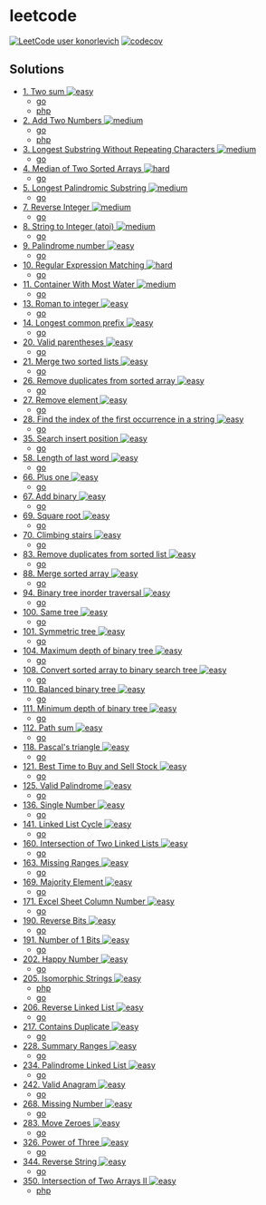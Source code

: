 # leetcode
[![LeetCode user konorlevich](https://img.shields.io/badge/dynamic/json?style=for-the-badge&labelColor=black&color=%23ffa116&label=Solved&query=solved&url=https%3A%2F%2Fleetcode-badge.vercel.app%2Fapi%2Fusers%2Fkonorlevich&logo=leetcode&logoColor=yellow)](https://leetcode.com/konorlevich/)
[![codecov](https://codecov.io/gh/konorlevich/leetcode/graph/badge.svg?token=BWRQEIPG5U)](https://codecov.io/gh/konorlevich/leetcode)

## Solutions

- [1. Two sum ![easy](https://img.shields.io/badge/-easy-green?style=flat&logo=leetcode&labelColor=black)](https://leetcode.com/problems/two-sum)  
  - [go](./src/two_sum/two_sum.go) 
  - [php](./src/TwoSum/Solution.php) 
- [2. Add Two Numbers ![medium](https://img.shields.io/badge/-medium-yellow?style=flat&logo=leetcode&labelColor=black)](https://leetcode.com/problems/add-two-numbers)  
  - [go](./src/add_two_numbers/add_two_numbers.go) 
  - [php](./src/AddTwoNumbers/Solution.php) 
- [3. Longest Substring Without Repeating Characters ![medium](https://img.shields.io/badge/-medium-yellow?style=flat&logo=leetcode&labelColor=black)](https://leetcode.com/problems/longest-substring-without-repeating-characters)  
  - [go](./src/longest_substring_without_repeating_characters/longest_substring_without_repeating_characters.go) 
- [4. Median of Two Sorted Arrays ![hard](https://img.shields.io/badge/-hard-red?style=flat&logo=leetcode&labelColor=black)](https://leetcode.com/problems/median-of-two-sorted-arrays)  
  - [go](./src/median_of_two_sorted_arrays/median_of_two_sorted_arrays.go) 
- [5. Longest Palindromic Substring ![medium](https://img.shields.io/badge/-medium-yellow?style=flat&logo=leetcode&labelColor=black)](https://leetcode.com/problems/longest-palindromic-substring)  
  - [go](./src/longest_palindromic_substring/longest_palindromic_substring.go) 
- [7. Reverse Integer ![medium](https://img.shields.io/badge/-medium-yellow?style=flat&logo=leetcode&labelColor=black)](https://leetcode.com/problems/reverse-integer)  
  - [go](./src/reverse_integer/reverse_integer.go) 
- [8. String to Integer (atoi) ![medium](https://img.shields.io/badge/-medium-yellow?style=flat&logo=leetcode&labelColor=black)](https://leetcode.com/problems/string-to-integer-atoi)  
  - [go](./src/string_to_integer_atoi/string_to_integer_atoi.go) 
- [9. Palindrome number ![easy](https://img.shields.io/badge/-easy-green?style=flat&logo=leetcode&labelColor=black)](https://leetcode.com/problems/palindrome-number)  
  - [go](./src/palindrome/palindrome.go) 
- [10. Regular Expression Matching ![hard](https://img.shields.io/badge/-hard-red?style=flat&logo=leetcode&labelColor=black)](https://leetcode.com/problems/regular-expression-matching)  
  - [go](./src/regular_expression_matching/regular_expression_matching.go)
- [11. Container With Most Water ![medium](https://img.shields.io/badge/-medium-yellow?style=flat&logo=leetcode&labelColor=black)](https://leetcode.com/problems/container-with-most-water)
  - [go](./src/container_with_most_water/container_with_most_water.go)
- [13. Roman to integer ![easy](https://img.shields.io/badge/-easy-green?style=flat&logo=leetcode&labelColor=black)](https://leetcode.com/problems/roman-to-integer)  
  - [go](./src/roman_to_integer/roman_to_integer.go) 
- [14. Longest common prefix ![easy](https://img.shields.io/badge/-easy-green?style=flat&logo=leetcode&labelColor=black)](https://leetcode.com/problems/longest-common-prefix)  
  - [go](./src/longest_common_prefix/longest_common_prefix.go) 
- [20. Valid parentheses ![easy](https://img.shields.io/badge/-easy-green?style=flat&logo=leetcode&labelColor=black)](https://leetcode.com/problems/valid-parentheses)  
  - [go](./src/valid_parentheses/valid_parentheses.go) 
- [21. Merge two sorted lists ![easy](https://img.shields.io/badge/-easy-green?style=flat&logo=leetcode&labelColor=black)](https://leetcode.com/problems/merge-two-sorted-lists)  
  - [go](./src/merge_two_sorted_lists/merge_two_sorted_lists.go) 
- [26. Remove duplicates from sorted array ![easy](https://img.shields.io/badge/-easy-green?style=flat&logo=leetcode&labelColor=black)](https://leetcode.com/problems/remove-duplicates-from-sorted-array)  
  - [go](./src/remove_duplicates_from_sorted_array/remove_duplicates_from_sorted_array.go) 
- [27. Remove element ![easy](https://img.shields.io/badge/-easy-green?style=flat&logo=leetcode&labelColor=black)](https://leetcode.com/problems/remove-element)  
  - [go](./src/remove_element/remove_element.go) 
- [28. Find the index of the first occurrence in a string ![easy](https://img.shields.io/badge/-easy-green?style=flat&logo=leetcode&labelColor=black)](https://leetcode.com/problems/find-the-index-of-the-first-occurrence-in-a-string)  
  - [go](./src/find_the_index_of_the_first_occurrence_in_a_string/find_the_index_of_the_first_occurrence_in_a_string.go) 
- [35. Search insert position ![easy](https://img.shields.io/badge/-easy-green?style=flat&logo=leetcode&labelColor=black)](https://leetcode.com/problems/search-insert-position)  
  - [go](./src/search_insert_position/search_insert_position.go) 
- [58. Length of last word ![easy](https://img.shields.io/badge/-easy-green?style=flat&logo=leetcode&labelColor=black)](https://leetcode.com/problems/length-of-last-word)  
  - [go](./src/length_of_last_word/length_of_last_word.go) 
- [66. Plus one ![easy](https://img.shields.io/badge/-easy-green?style=flat&logo=leetcode&labelColor=black)](https://leetcode.com/problems/plus-one)  
  - [go](./src/plus_one/plus_one.go) 
- [67. Add binary ![easy](https://img.shields.io/badge/-easy-green?style=flat&logo=leetcode&labelColor=black)](https://leetcode.com/problems/add-binary)  
  - [go](./src/add_binary/add_binary.go) 
- [69. Square root ![easy](https://img.shields.io/badge/-easy-green?style=flat&logo=leetcode&labelColor=black)](https://leetcode.com/problems/sqrtx)  
  - [go](./src/square_root/square_root.go) 
- [70. Climbing stairs ![easy](https://img.shields.io/badge/-easy-green?style=flat&logo=leetcode&labelColor=black)](https://leetcode.com/problems/climbing-stairs)  
  - [go](./src/climbing_stairs/climbing_stairs.go) 
- [83. Remove duplicates from sorted list ![easy](https://img.shields.io/badge/-easy-green?style=flat&logo=leetcode&labelColor=black)](https://leetcode.com/problems/remove-duplicates-from-sorted-list)  
  - [go](./src/remove_duplicates_from_sorted_list/remove_duplicates_from_sorted_list.go) 
- [88. Merge sorted array ![easy](https://img.shields.io/badge/-easy-green?style=flat&logo=leetcode&labelColor=black)](https://leetcode.com/problems/merge-sorted-array)  
  - [go](./src/merge_sorted_array/merge_sorted_array.go) 
- [94. Binary tree inorder traversal ![easy](https://img.shields.io/badge/-easy-green?style=flat&logo=leetcode&labelColor=black)](https://leetcode.com/problems/binary-tree-inorder-traversal)  
  - [go](./src/binary_tree_inorder_traversal/binary_tree_inorder_traversal.go) 
- [100. Same tree ![easy](https://img.shields.io/badge/-easy-green?style=flat&logo=leetcode&labelColor=black)](https://leetcode.com/problems/same-tree)  
  - [go](./src/same_tree/same_tree.go) 
- [101. Symmetric tree ![easy](https://img.shields.io/badge/-easy-green?style=flat&logo=leetcode&labelColor=black)](https://leetcode.com/problems/symmetric-tree)  
  - [go](./src/symmetric_tree/symmetric_tree.go) 
- [104. Maximum depth of binary tree ![easy](https://img.shields.io/badge/-easy-green?style=flat&logo=leetcode&labelColor=black)](https://leetcode.com/problems/maximum-depth-of-binary-tree)  
  - [go](./src/maximum_depth_of_binary_tree/maximum_depth_of_binary_tree.go) 
- [108. Convert sorted array to binary search tree ![easy](https://img.shields.io/badge/-easy-green?style=flat&logo=leetcode&labelColor=black)](https://leetcode.com/problems/convert-sorted-array-to-binary-search-tree)  
  - [go](./src/convert_sorted_array_to_binary_search_tree/convert_sorted_array_to_binary_search_tree.go) 
- [110. Balanced binary tree ![easy](https://img.shields.io/badge/-easy-green?style=flat&logo=leetcode&labelColor=black)](https://leetcode.com/problems/balanced-binary-tree)  
  - [go](./src/balanced_binary_tree/balanced_binary_tree.go) 
- [111. Minimum depth of binary tree ![easy](https://img.shields.io/badge/-easy-green?style=flat&logo=leetcode&labelColor=black)](https://leetcode.com/problems/minimum-depth-of-binary-tree)  
  - [go](./src/minimum_depth_of_binary_tree/minimum_depth_of_binary_tree.go) 
- [112. Path sum ![easy](https://img.shields.io/badge/-easy-green?style=flat&logo=leetcode&labelColor=black)](https://leetcode.com/problems/path-sum)  
  - [go](./src/path_sum/path_sum.go) 
- [118. Pascal's triangle ![easy](https://img.shields.io/badge/-easy-green?style=flat&logo=leetcode&labelColor=black)](https://leetcode.com/problems/pascals-triangle)  
  - [go](./src/pascal_s_triangle/pascal_s_triangle.go) 
- [121. Best Time to Buy and Sell Stock ![easy](https://img.shields.io/badge/-easy-green?style=flat&logo=leetcode&labelColor=black)](https://leetcode.com/problems/best-time-to-buy-and-sell-stock)  
  - [go](./src/best_time_to_buy_and_sell_stock/best_time_to_buy_and_sell_stock.go) 
- [125. Valid Palindrome ![easy](https://img.shields.io/badge/-easy-green?style=flat&logo=leetcode&labelColor=black)](https://leetcode.com/problems/valid-palindrome)  
  - [go](./src/valid_palindrome/valid_palindrome.go) 
- [136. Single Number ![easy](https://img.shields.io/badge/-easy-green?style=flat&logo=leetcode&labelColor=black)](https://leetcode.com/problems/single-number)  
  - [go](./src/single_number/single_number.go) 
- [141. Linked List Cycle ![easy](https://img.shields.io/badge/-easy-green?style=flat&logo=leetcode&labelColor=black)](https://leetcode.com/problems/linked-list-cycle)  
  - [go](./src/linked_list_cycle/linked_list_cycle.go) 
- [160. Intersection of Two Linked Lists ![easy](https://img.shields.io/badge/-easy-green?style=flat&logo=leetcode&labelColor=black)](https://leetcode.com/problems/intersection-of-two-linked-lists)  
  - [go](./src/intersection_of_two_linked_lists/intersection_of_two_linked_lists.go) 
- [163. Missing Ranges ![easy](https://img.shields.io/badge/-easy-green?style=flat&logo=leetcode&labelColor=black)](https://leetcode.com/problems/missing-ranges)  
  - [go](./src/missing_ranges/missing_ranges.go) 
- [169. Majority Element ![easy](https://img.shields.io/badge/-easy-green?style=flat&logo=leetcode&labelColor=black)](https://leetcode.com/problems/majority-element)  
  - [go](./src/majority_element/majority_element.go) 
- [171. Excel Sheet Column Number ![easy](https://img.shields.io/badge/-easy-green?style=flat&logo=leetcode&labelColor=black)](https://leetcode.com/problems/excel-sheet-column-number)  
  - [go](./src/excel_sheet_column_number/excel_sheet_column_number.go) 
- [190. Reverse Bits ![easy](https://img.shields.io/badge/-easy-green?style=flat&logo=leetcode&labelColor=black)](https://leetcode.com/problems/reverse-bits)  
  - [go](./src/reverse_bits/reverse_bits.go) 
- [191. Number of 1 Bits ![easy](https://img.shields.io/badge/-easy-green?style=flat&logo=leetcode&labelColor=black)](https://leetcode.com/problems/number-of-1-bits)  
  - [go](./src/number_of_one_bits/number_of_one_bits.go) 
- [202. Happy Number ![easy](https://img.shields.io/badge/-easy-green?style=flat&logo=leetcode&labelColor=black)](https://leetcode.com/problems/happy-number)  
  - [go](./src/happy_number/happy_number.go)
- [205. Isomorphic Strings ![easy](https://img.shields.io/badge/-easy-green?style=flat&logo=leetcode&labelColor=black)](https://leetcode.com/problems/isomorphic-strings)
  - [php](./src/IsomorphicStrings/Solution.php) 
  - [go](./src/isomorphic_strings/isomorphic_strings.go) 
- [206. Reverse Linked List ![easy](https://img.shields.io/badge/-easy-green?style=flat&logo=leetcode&labelColor=black)](https://leetcode.com/problems/reverse-linked-list)  
  - [go](./src/reverse_linked_list/reverse_linked_list.go) 
- [217. Contains Duplicate ![easy](https://img.shields.io/badge/-easy-green?style=flat&logo=leetcode&labelColor=black)](https://leetcode.com/problems/contains-duplicate)  
  - [go](./src/contains_duplicate/contains_duplicate.go) 
- [228. Summary Ranges ![easy](https://img.shields.io/badge/-easy-green?style=flat&logo=leetcode&labelColor=black)](https://leetcode.com/problems/summary-ranges)  
  - [go](./src/summary_ranges/summary_ranges.go) 
- [234. Palindrome Linked List ![easy](https://img.shields.io/badge/-easy-green?style=flat&logo=leetcode&labelColor=black)](https://leetcode.com/problems/palindrome-linked-list)  
  - [go](./src/palindrome_linked_list/palindrome_linked_list.go) 
- [242. Valid Anagram ![easy](https://img.shields.io/badge/-easy-green?style=flat&logo=leetcode&labelColor=black)](https://leetcode.com/problems/valid-anagram)  
  - [go](./src/valid_anagram/valid_anagram.go) 
- [268. Missing Number ![easy](https://img.shields.io/badge/-easy-green?style=flat&logo=leetcode&labelColor=black)](https://leetcode.com/problems/missing-number)  
  - [go](./src/missing_number/missing_number.go) 
- [283. Move Zeroes ![easy](https://img.shields.io/badge/-easy-green?style=flat&logo=leetcode&labelColor=black)](https://leetcode.com/problems/move-zeroes)  
  - [go](./src/move_zeroes/move_zeroes.go) 
- [326. Power of Three ![easy](https://img.shields.io/badge/-easy-green?style=flat&logo=leetcode&labelColor=black)](https://leetcode.com/problems/power-of-three)  
  - [go](./src/power_of_three/power_of_three.go) 
- [344. Reverse String ![easy](https://img.shields.io/badge/-easy-green?style=flat&logo=leetcode&labelColor=black)](https://leetcode.com/problems/reverse-string)  
  - [go](./src/reverse_string/reverse_string.go) 
- [350. Intersection of Two Arrays II ![easy](https://img.shields.io/badge/-easy-green?style=flat&logo=leetcode&labelColor=black)](https://leetcode.com/problems/intersection-of-two-arrays-ii)  
  - [php](./src/IntersectionOfTwoArraysII/Solution.php)
